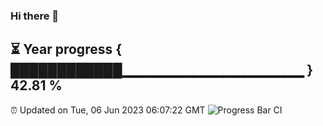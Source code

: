 ### Hi there 👋
⏳ Year progress { ████████████▁▁▁▁▁▁▁▁▁▁▁▁▁▁▁▁▁▁ } 42.81 %
---
⏰ Updated on Tue, 06 Jun 2023 06:07:22 GMT
![Progress Bar CI](https://github.com/Moyi321/Moyi321/workflows/Progress%20Bar%20CI/badge.svg)
